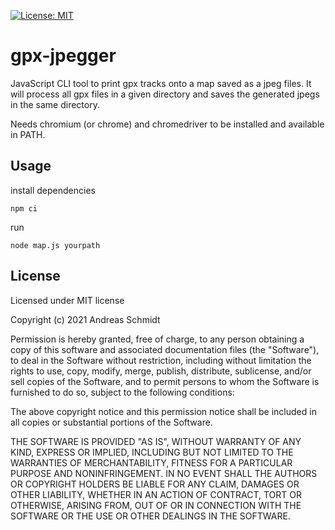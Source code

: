[![License: MIT](https://img.shields.io/badge/License-MIT-yellow.svg)](https://opensource.org/licenses/MIT) 

# gpx-jpegger
JavaScript CLI tool to print gpx tracks onto a map saved as a jpeg files.
It will process all gpx files in a given directory and saves the generated jpegs in the same directory.

Needs chromium (or chrome) and chromedriver to be installed and available in PATH.

## Usage

install dependencies
```
npm ci
```

run
```
node map.js yourpath
```

## License

Licensed under MIT license

Copyright (c) 2021 Andreas Schmidt

Permission is hereby granted, free of charge, to any person obtaining
a copy of this software and associated documentation files (the
"Software"), to deal in the Software without restriction, including
without limitation the rights to use, copy, modify, merge, publish,
distribute, sublicense, and/or sell copies of the Software, and to
permit persons to whom the Software is furnished to do so, subject to
the following conditions:

The above copyright notice and this permission notice shall be
included in all copies or substantial portions of the Software.

THE SOFTWARE IS PROVIDED "AS IS", WITHOUT WARRANTY OF ANY KIND,
EXPRESS OR IMPLIED, INCLUDING BUT NOT LIMITED TO THE WARRANTIES OF
MERCHANTABILITY, FITNESS FOR A PARTICULAR PURPOSE AND
NONINFRINGEMENT. IN NO EVENT SHALL THE AUTHORS OR COPYRIGHT HOLDERS BE
LIABLE FOR ANY CLAIM, DAMAGES OR OTHER LIABILITY, WHETHER IN AN ACTION
OF CONTRACT, TORT OR OTHERWISE, ARISING FROM, OUT OF OR IN CONNECTION
WITH THE SOFTWARE OR THE USE OR OTHER DEALINGS IN THE SOFTWARE.
